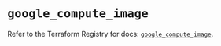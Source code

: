 # `google_compute_image`

Refer to the Terraform Registry for docs: [`google_compute_image`](https://registry.terraform.io/providers/hashicorp/google/6.40.0/docs/resources/compute_image).
